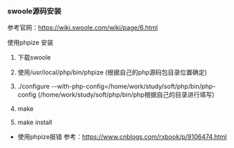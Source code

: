 ### swoole源码安装

参考官网：https://wiki.swoole.com/wiki/page/6.html

使用phpize 安装
1. 下载swoole

2. 使用/usr/local/php/bin/phpize (根据自己的php源码包目录位置确定)


3. ./configure --with-php-config=/home/work/study/soft/php/bin/php-config (/home/work/study/soft/php/bin/php根据自己的目录进行填写)

4. make

5. make install



- 使用phpize报错
参考：https://www.cnblogs.com/rxbook/p/9106474.html

